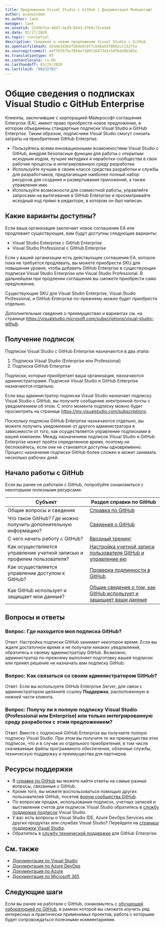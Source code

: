 ```yaml
---
title: Предложение Visual Studio с GitHub | Документация Майкрософт
author: evanwindom
ms.author: lank
manager: lank
ms.assetid: 2249b32a-46d7-4e29-b543-4769c71ceda6
ms.date: 02/17/2020
ms.topic: conceptual
description: Сведения о новом предложении Visual Studio с GitHub
ms.openlocfilehash: d2d4e3d3bef5b4e9c6f7cb4ba93f8b62cc13275a
ms.sourcegitcommit: eeff6f675e7850e718911647343c5df642063d5e
ms.translationtype: HT
ms.contentlocale: ru-RU
ms.lasthandoff: 03/25/2020
ms.locfileid: "80232782"
---
```

# <a name="introducing-visual-studio-subscriptions-with-github-enterprise"></a>Общие сведения о подписках Visual Studio с GitHub Enterprise  

Клиенты, заключившие с корпорацией Майкрософт соглашения Enterprise (EA), имеют право приобрести новое предложение, в котором объединены стандартные подписки Visual Studio и GitHub Enterprise. Таким образом, подписчики Visual Studio смогут снизить затраты на приобретение GitHub Enterprise. 

- Пользуйтесь всеми инновационными возможностями Visual Studio с GitHub, внедряя безопасные функции для работы с открытым исходным кодом, лучшие методики и наработки сообщества в свои рабочие процессы и интегрированную среду разработки.
- Используйте лучшие в своем классе средства разработки и службы для разработчиков, предлагающие наиболее полный набор ресурсов для создания и развертывания приложений, а также управления ими. 
- Используйте возможности для совместной работы, управляйте запросами на вытягивание в GitHub Enterprise и просматривайте исходный код прямо в редакторе, в котором он был написан. 

## <a name="whats-available"></a>Какие варианты доступны? 

Если ваша организация заключает новое соглашение EA или продлевает существующие, вам будут доступны следующие варианты:

- Visual Studio Enterprise с GitHub Enterprise
- Visual Studio Professional с GitHub Enterprise

Если у вашей организации есть действующее соглашение EA, которое пока не требуется продлевать, вы можете приобрести SKU для повышения уровня, чтобы добавить GitHub Enterprise в существующие подписки Visual Studio Enterprise или Visual Studio Professional. В дальнейшем при продлении соглашения вы сможете приобрести само предложение.

Существующие SKU для Visual Studio Enterprise, Visual Studio Professional, и GitHub Enterprise по-прежнему можно будет приобрести отдельно. 

Дополнительные сведения о преимуществах и вариантах см. на странице https://visualstudio.microsoft.com/subscriptions/visual-studio-github. 

## <a name="getting-your-subscriptions"></a>Получение подписок

Подписки Visual Studio с GitHub Enterprise назначаются в два этапа:
1. Подписка Visual Studio (Enterprise или Professional)
2. Подписка GitHub Enterprise

Подписки, которые приобретает ваша организация, назначаются администраторами. Подписки Visual Studio и GitHub Enterprise назначаются отдельно.  

Если ваш администратор подписки Visual Studio назначает подписку Visual Studio с GitHub, вы получите сообщение электронной почты с уведомлением об этом.  С этого момента подписку можно будет просмотреть на странице https://my.visualstudio.com/subscriptions.  

Поскольку подписки GitHub Enterprise назначаются отдельно, вы можете получить уведомление от другого администратора в зависимости от того, как осуществляется управление подписками в вашей компании.  Между назначением подписок Visual Studio и GitHub Enterprise может пройти определенное время, поэтому не беспокойтесь, если они не становятся доступны одновременно.  Процесс назначения подписки GitHub более сложен и может занимать несколько рабочих дней.  

## <a name="getting-started-with-github"></a>Начало работы с GitHub

Если вы ранее не работали с GitHub, попробуйте ознакомиться с некоторыми полезными ресурсами:

| Субъект                                  | Раздел справки по GitHub                                     |
|------------------------------------------|-------------------------------------------------------|
| Общие вопросы и сведения          | [Справка по GitHub](https://help.github.com/en)             |
| Что такое GitHub?  Где можно получить дополнительную информацию?  | [Сведения о GitHub](https://help.github.com/en/categories/about-github)                                       |
| С чего начать работу с GitHub?     | [Вводный тренинг](https://help.github.com/en/categories/bootcamp)                                              |
| Как осуществляется управление учетной записью и профилем пользователя?       | [Настройка учетной записи пользователя GitHub и управление ею](https://help.github.com/en/categories/setting-up-and-managing-your-github-user-account)    |
| Как осуществляется управление доступом к GitHub?   | [Проверка подлинности в GitHub](https://help.github.com/en/categories/authenticating-to-github)                           |
| Как GitHub использует и защищает мои данные? | [Общие сведения о том, как GitHub использует и защищает ваши данные](https://help.github.com/en/categories/understanding-how-github-uses-and-protects-your-data)|

## <a name="frequently-asked-questions"></a>Вопросы и ответы

### <a name="q--where-is-my-github-subscription"></a>Вопрос:  Где находится моя подписка GitHub?
Ответ.  Настройка подписки GitHub занимает некоторое время.  Если вы ждете достаточное время и не получали никаких уведомлений, обратитесь к своему администратору GitHub.  Возможно, администратор по-прежнему выполняет подготовку вашей подписки или принял решение не назначать вам подписку GitHub. 

### <a name="q--how-do-i-reach-my-github-administrator"></a>Вопрос:  Как связаться со своим администратором GitHub?
Ответ.  Если вы используете GitHub Enterprise Server, для связи с администратором щелкните ссылку **Поддержка**, расположенную в нижней части клиента.

### <a name="q-do-i-get-the-full-visual-studio-subscription-professional-or-enterprise-or-do-i-just-get-the-ide-with-this-offering"></a>Вопрос: Получу ли я полную подписку Visual Studio (Professional или Enterprise) или только интегрированную среду разработки с этим предложением?
Ответ.  Вместе с подпиской GitHub Enterprise вы получаете полную подписку Visual Studio.  При этом вы получите те же преимущества этих подписок, что и в случае их отдельного приобретения, в том числе скачиваемые файлы программного обеспечения, облачные службы, техническую поддержку и преимущества для партнеров.

## <a name="support-resources"></a>Ресурсы поддержки
- В [справке по GitHub](https://help.github.com/en) вы можете найти ответы на самые разные вопросы, связанные с GitHub.
- Кроме того, вы можете воспользоваться помощью других пользователей GitHub, посетив [форум сообщества GitHub](https://github.community/).
- По вопросам продаж, использования подписок, учетных записей и выставления счетов для подписок Visual Studio обратитесь в [службу поддержки подписок](https://visualstudio.microsoft.com/subscriptions/support/) Visual Studio.
- У вас есть вопросы о Visual Studio IDE, Azure DevOps Services или других продуктах или службах Visual Studio?  Перейдите на [страницу поддержки Visual Studio](https://visualstudio.microsoft.com/support/).
- Обратитесь в [службу технической поддержки](https://support.microsoft.com/en-us/supportforbusiness/productselection?sapId=b77fe80f-5417-80bd-4b2a-275cf0018c24) для GitHub Enterprise.   

## <a name="see-also"></a>См. также
- [Документация по Visual Studio](https://docs.microsoft.com/visualstudio/)
- [Документация по Azure DevOps](https://docs.microsoft.com/azure/devops/)
- [Документация по Azure](https://docs.microsoft.com/azure/)
- [Документация по Microsoft 365](https://docs.microsoft.com/microsoft-365/)

## <a name="next-steps"></a>Следующие шаги
Если вы ранее не работали с GitHub, ознакомьтесь с [обучающей лабораторией по GitHub](https://lab.github.com/), в рамках которой вы сможете изучить ряд интересных и практически применимых проектов, работа с которыми будет сопровождаться полезными комментариями.



